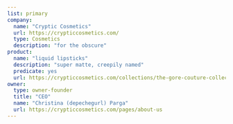 ```yaml
---
list: primary
company:
  name: "Cryptic Cosmetics"
  url: https://crypticcosmetics.com/
  type: Cosmetics
  description: "for the obscure"
product:
  name: "liquid lipsticks"
  description: "super matte, creepily named"
  predicate: yes
  url: https://crypticcosmetics.com/collections/the-gore-couture-collection
owner:
  type: owner-founder
  title: "CEO"
  name: "Christina (depechegurl) Parga"
  url: https://crypticcosmetics.com/pages/about-us
---
```

